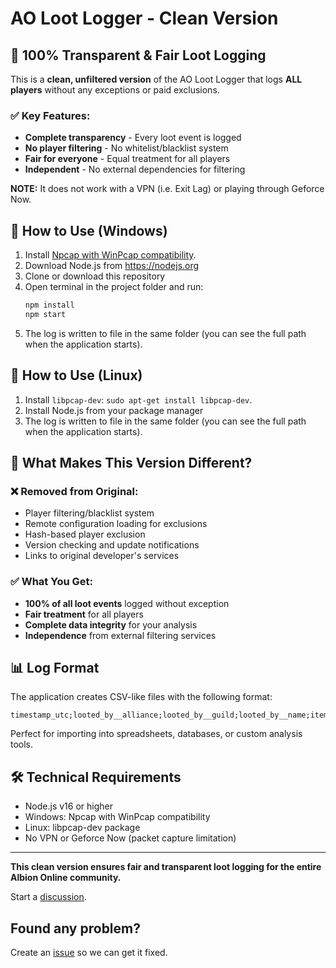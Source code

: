 # AO Loot Logger - Clean Version

## 🚀 100% Transparent & Fair Loot Logging

This is a **clean, unfiltered version** of the AO Loot Logger that logs **ALL players** without any exceptions or paid exclusions.

### ✅ Key Features:
- **Complete transparency** - Every loot event is logged
- **No player filtering** - No whitelist/blacklist system
- **Fair for everyone** - Equal treatment for all players
- **Independent** - No external dependencies for filtering

**NOTE:** It does not work with a VPN (i.e. Exit Lag) or playing through Geforce Now.

## 🔧 How to Use (Windows)

1. Install [Npcap with WinPcap compatibility](https://nmap.org/npcap).
2. Download Node.js from https://nodejs.org
3. Clone or download this repository
4. Open terminal in the project folder and run:
   ```bash
   npm install
   npm start
   ```
5. The log is written to file in the same folder (you can see the full path when the application starts).

## 🔧 How to Use (Linux)

1. Install `libpcap-dev`: `sudo apt-get install libpcap-dev`.
2. Install Node.js from your package manager
5. The log is written to file in the same folder (you can see the full path when the application starts).

## 🎯 What Makes This Version Different?

### ❌ Removed from Original:
- Player filtering/blacklist system
- Remote configuration loading for exclusions
- Hash-based player exclusion
- Version checking and update notifications
- Links to original developer's services

### ✅ What You Get:
- **100% of all loot events** logged without exception
- **Fair treatment** for all players
- **Complete data integrity** for your analysis
- **Independence** from external filtering services

## 📊 Log Format

The application creates CSV-like files with the following format:
```
timestamp_utc;looted_by__alliance;looted_by__guild;looted_by__name;item_id;item_name;quantity;looted_from__alliance;looted_from__guild;looted_from__name
```

Perfect for importing into spreadsheets, databases, or custom analysis tools.

## 🛠️ Technical Requirements

- Node.js v16 or higher
- Windows: Npcap with WinPcap compatibility
- Linux: libpcap-dev package
- No VPN or Geforce Now (packet capture limitation)

---

**This clean version ensures fair and transparent loot logging for the entire Albion Online community.**

Start a [discussion](https://github.com/matheussampaio/ao-loot-logger/discussions).

## Found any problem?

Create an [issue](https://github.com/matheussampaio/ao-loot-logger/issues) so we can get it fixed.
